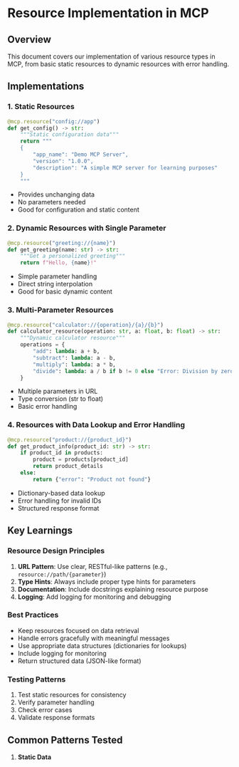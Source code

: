 # Resource Implementation in MCP

## Overview
This document covers our implementation of various resource types in MCP, from basic static resources to dynamic resources with error handling.

## Implementations

### 1. Static Resources
```python
@mcp.resource("config://app")
def get_config() -> str:
    """Static configuration data"""
    return """
    {
        "app_name": "Demo MCP Server",
        "version": "1.0.0",
        "description": "A simple MCP server for learning purposes"
    }
    """
```
- Provides unchanging data
- No parameters needed
- Good for configuration and static content

### 2. Dynamic Resources with Single Parameter
```python
@mcp.resource("greeting://{name}")
def get_greeting(name: str) -> str:
    """Get a personalized greeting"""
    return f"Hello, {name}!"
```
- Simple parameter handling
- Direct string interpolation
- Good for basic dynamic content

### 3. Multi-Parameter Resources
```python
@mcp.resource("calculator://{operation}/{a}/{b}")
def calculator_resource(operation: str, a: float, b: float) -> str:
    """Dynamic calculator resource"""
    operations = {
        "add": lambda: a + b,
        "subtract": lambda: a - b,
        "multiply": lambda: a * b,
        "divide": lambda: a / b if b != 0 else "Error: Division by zero"
    }
```
- Multiple parameters in URL
- Type conversion (str to float)
- Basic error handling

### 4. Resources with Data Lookup and Error Handling
```python
@mcp.resource("product://{product_id}")
def get_product_info(product_id: str) -> str:
    if product_id in products:
        product = products[product_id]
        return product_details
    else:
        return {"error": "Product not found"}
```
- Dictionary-based data lookup
- Error handling for invalid IDs
- Structured response format

## Key Learnings

### Resource Design Principles
1. **URL Pattern**: Use clear, RESTful-like patterns (e.g., `resource://path/{parameter}`)
2. **Type Hints**: Always include proper type hints for parameters
3. **Documentation**: Include docstrings explaining resource purpose
4. **Logging**: Add logging for monitoring and debugging

### Best Practices
- Keep resources focused on data retrieval
- Handle errors gracefully with meaningful messages
- Use appropriate data structures (dictionaries for lookups)
- Include logging for monitoring
- Return structured data (JSON-like format)

### Testing Patterns
1. Test static resources for consistency
2. Verify parameter handling
3. Check error cases
4. Validate response formats

## Common Patterns Tested

1. **Static Data** 